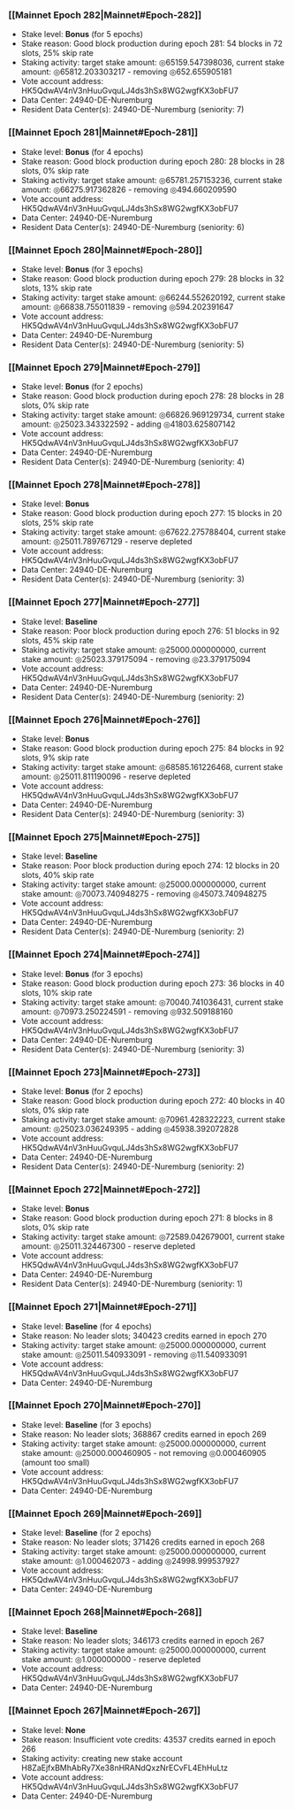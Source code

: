 ### [[Mainnet Epoch 282|Mainnet#Epoch-282]]
* Stake level: **Bonus** (for 5 epochs)
* Stake reason: Good block production during epoch 281: 54 blocks in 72 slots, 25% skip rate
* Staking activity: target stake amount: ◎65159.547398036, current stake amount: ◎65812.203303217 - removing ◎652.655905181
* Vote account address: HK5QdwAV4nV3nHuuGvquLJ4ds3hSx8WG2wgfKX3obFU7
* Data Center: 24940-DE-Nuremburg
* Resident Data Center(s): 24940-DE-Nuremburg (seniority: 7)
### [[Mainnet Epoch 281|Mainnet#Epoch-281]]
* Stake level: **Bonus** (for 4 epochs)
* Stake reason: Good block production during epoch 280: 28 blocks in 28 slots, 0% skip rate
* Staking activity: target stake amount: ◎65781.257153236, current stake amount: ◎66275.917362826 - removing ◎494.660209590
* Vote account address: HK5QdwAV4nV3nHuuGvquLJ4ds3hSx8WG2wgfKX3obFU7
* Data Center: 24940-DE-Nuremburg
* Resident Data Center(s): 24940-DE-Nuremburg (seniority: 6)
### [[Mainnet Epoch 280|Mainnet#Epoch-280]]
* Stake level: **Bonus** (for 3 epochs)
* Stake reason: Good block production during epoch 279: 28 blocks in 32 slots, 13% skip rate
* Staking activity: target stake amount: ◎66244.552620192, current stake amount: ◎66838.755011839 - removing ◎594.202391647
* Vote account address: HK5QdwAV4nV3nHuuGvquLJ4ds3hSx8WG2wgfKX3obFU7
* Data Center: 24940-DE-Nuremburg
* Resident Data Center(s): 24940-DE-Nuremburg (seniority: 5)
### [[Mainnet Epoch 279|Mainnet#Epoch-279]]
* Stake level: **Bonus** (for 2 epochs)
* Stake reason: Good block production during epoch 278: 28 blocks in 28 slots, 0% skip rate
* Staking activity: target stake amount: ◎66826.969129734, current stake amount: ◎25023.343322592 - adding ◎41803.625807142
* Vote account address: HK5QdwAV4nV3nHuuGvquLJ4ds3hSx8WG2wgfKX3obFU7
* Data Center: 24940-DE-Nuremburg
* Resident Data Center(s): 24940-DE-Nuremburg (seniority: 4)
### [[Mainnet Epoch 278|Mainnet#Epoch-278]]
* Stake level: **Bonus**
* Stake reason: Good block production during epoch 277: 15 blocks in 20 slots, 25% skip rate
* Staking activity: target stake amount: ◎67622.275788404, current stake amount: ◎25011.789767129 - reserve depleted
* Vote account address: HK5QdwAV4nV3nHuuGvquLJ4ds3hSx8WG2wgfKX3obFU7
* Data Center: 24940-DE-Nuremburg
* Resident Data Center(s): 24940-DE-Nuremburg (seniority: 3)
### [[Mainnet Epoch 277|Mainnet#Epoch-277]]
* Stake level: **Baseline**
* Stake reason: Poor block production during epoch 276: 51 blocks in 92 slots, 45% skip rate
* Staking activity: target stake amount: ◎25000.000000000, current stake amount: ◎25023.379175094 - removing ◎23.379175094
* Vote account address: HK5QdwAV4nV3nHuuGvquLJ4ds3hSx8WG2wgfKX3obFU7
* Data Center: 24940-DE-Nuremburg
* Resident Data Center(s): 24940-DE-Nuremburg (seniority: 2)
### [[Mainnet Epoch 276|Mainnet#Epoch-276]]
* Stake level: **Bonus**
* Stake reason: Good block production during epoch 275: 84 blocks in 92 slots, 9% skip rate
* Staking activity: target stake amount: ◎68585.161226468, current stake amount: ◎25011.811190096 - reserve depleted
* Vote account address: HK5QdwAV4nV3nHuuGvquLJ4ds3hSx8WG2wgfKX3obFU7
* Data Center: 24940-DE-Nuremburg
* Resident Data Center(s): 24940-DE-Nuremburg (seniority: 3)
### [[Mainnet Epoch 275|Mainnet#Epoch-275]]
* Stake level: **Baseline**
* Stake reason: Poor block production during epoch 274: 12 blocks in 20 slots, 40% skip rate
* Staking activity: target stake amount: ◎25000.000000000, current stake amount: ◎70073.740948275 - removing ◎45073.740948275
* Vote account address: HK5QdwAV4nV3nHuuGvquLJ4ds3hSx8WG2wgfKX3obFU7
* Data Center: 24940-DE-Nuremburg
* Resident Data Center(s): 24940-DE-Nuremburg (seniority: 2)
### [[Mainnet Epoch 274|Mainnet#Epoch-274]]
* Stake level: **Bonus** (for 3 epochs)
* Stake reason: Good block production during epoch 273: 36 blocks in 40 slots, 10% skip rate
* Staking activity: target stake amount: ◎70040.741036431, current stake amount: ◎70973.250224591 - removing ◎932.509188160
* Vote account address: HK5QdwAV4nV3nHuuGvquLJ4ds3hSx8WG2wgfKX3obFU7
* Data Center: 24940-DE-Nuremburg
* Resident Data Center(s): 24940-DE-Nuremburg (seniority: 3)
### [[Mainnet Epoch 273|Mainnet#Epoch-273]]
* Stake level: **Bonus** (for 2 epochs)
* Stake reason: Good block production during epoch 272: 40 blocks in 40 slots, 0% skip rate
* Staking activity: target stake amount: ◎70961.428322223, current stake amount: ◎25023.036249395 - adding ◎45938.392072828
* Vote account address: HK5QdwAV4nV3nHuuGvquLJ4ds3hSx8WG2wgfKX3obFU7
* Data Center: 24940-DE-Nuremburg
* Resident Data Center(s): 24940-DE-Nuremburg (seniority: 2)
### [[Mainnet Epoch 272|Mainnet#Epoch-272]]
* Stake level: **Bonus**
* Stake reason: Good block production during epoch 271: 8 blocks in 8 slots, 0% skip rate
* Staking activity: target stake amount: ◎72589.042679001, current stake amount: ◎25011.324467300 - reserve depleted
* Vote account address: HK5QdwAV4nV3nHuuGvquLJ4ds3hSx8WG2wgfKX3obFU7
* Data Center: 24940-DE-Nuremburg
* Resident Data Center(s): 24940-DE-Nuremburg (seniority: 1)
### [[Mainnet Epoch 271|Mainnet#Epoch-271]]
* Stake level: **Baseline** (for 4 epochs)
* Stake reason: No leader slots; 340423 credits earned in epoch 270
* Staking activity: target stake amount: ◎25000.000000000, current stake amount: ◎25011.540933091 - removing ◎11.540933091
* Vote account address: HK5QdwAV4nV3nHuuGvquLJ4ds3hSx8WG2wgfKX3obFU7
* Data Center: 24940-DE-Nuremburg
### [[Mainnet Epoch 270|Mainnet#Epoch-270]]
* Stake level: **Baseline** (for 3 epochs)
* Stake reason: No leader slots; 368867 credits earned in epoch 269
* Staking activity: target stake amount: ◎25000.000000000, current stake amount: ◎25000.000460905 - not removing ◎0.000460905 (amount too small)
* Vote account address: HK5QdwAV4nV3nHuuGvquLJ4ds3hSx8WG2wgfKX3obFU7
* Data Center: 24940-DE-Nuremburg
### [[Mainnet Epoch 269|Mainnet#Epoch-269]]
* Stake level: **Baseline** (for 2 epochs)
* Stake reason: No leader slots; 371426 credits earned in epoch 268
* Staking activity: target stake amount: ◎25000.000000000, current stake amount: ◎1.000462073 - adding ◎24998.999537927
* Vote account address: HK5QdwAV4nV3nHuuGvquLJ4ds3hSx8WG2wgfKX3obFU7
* Data Center: 24940-DE-Nuremburg
### [[Mainnet Epoch 268|Mainnet#Epoch-268]]
* Stake level: **Baseline**
* Stake reason: No leader slots; 346173 credits earned in epoch 267
* Staking activity: target stake amount: ◎25000.000000000, current stake amount: ◎1.000000000 - reserve depleted
* Vote account address: HK5QdwAV4nV3nHuuGvquLJ4ds3hSx8WG2wgfKX3obFU7
* Data Center: 24940-DE-Nuremburg
### [[Mainnet Epoch 267|Mainnet#Epoch-267]]
* Stake level: **None**
* Stake reason: Insufficient vote credits: 43537 credits earned in epoch 266
* Staking activity: creating new stake account H8ZaEjfxBMhAbRy7Xe38nHRANdQxzNrECvFL4EhHuLtz
* Vote account address: HK5QdwAV4nV3nHuuGvquLJ4ds3hSx8WG2wgfKX3obFU7
* Data Center: 24940-DE-Nuremburg